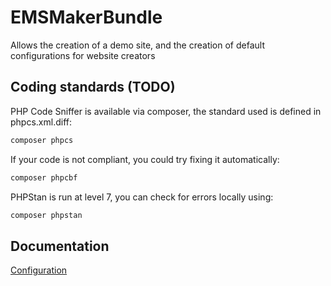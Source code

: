 EMSMakerBundle
=============

Allows the creation of a demo site, and the creation of default configurations for website creators

Coding standards (TODO)
----------------
PHP Code Sniffer is available via composer, the standard used is defined in phpcs.xml.diff:
````bash
composer phpcs
````

If your code is not compliant, you could try fixing it automatically:
````bash
composer phpcbf
````

PHPStan is run at level 7, you can check for errors locally using:
`````bash
composer phpstan
`````

Documentation
-------------

[Configuration](../master/Resources/doc/configuration.md)